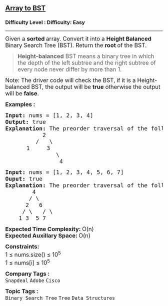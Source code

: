 <h2><a href="https://www.geeksforgeeks.org/problems/array-to-bst4443/1">Array to BST</a></h2><h3>Difficulty Level : Difficulty: Easy</h3><hr><div class="problems_problem_content__Xm_eO"><p><span style="font-size: 18px;">Given a <strong>sorted </strong>array. Convert it into a <strong>Height Balanced</strong> Binary Search Tree (BST). Return the <strong>root </strong>of the BST.</span></p>
<blockquote>
<p><span style="font-size: 18px;"><strong>Height-balanced</strong> BST means a binary tree in which the depth of the left subtree and the right subtree of every node never differ by more than 1.</span></p>
</blockquote>
<p><span style="font-size: 18px;">Note: The driver code will check the BST, if it is a Height-balanced BST, the output will be <strong>true</strong> otherwise the output will be <strong>false</strong>.</span></p>
<p><span style="font-size: 18px;"><strong>Examples :</strong></span></p>
<pre><span style="font-size: 18px;"><strong>Input:</strong> nums = [1, 2, 3, 4]
<strong>Output:</strong> true
<strong>Explanation:</strong> The preorder traversal of the following BST formed is [2, 1, 3, 4]:
</span><span style="font-size: 18px;">&nbsp;          2
</span><span style="font-size: 18px;">&nbsp;        /   \
</span>        <span style="font-size: 18px;">1     3
</span><span style="font-size: 18px;">&nbsp;              \
&nbsp;               4</span>
</pre>
<pre><span style="font-size: 18px;"><strong>Input: </strong>nums = [1, 2, 3, 4, 5, 6, 7]
<strong>Ouput: </strong>true
<strong>Explanation: </strong>The preorder traversal of the following BST formed is [4, 2, 1, 3, 6, 5, 7]:
        4
       / \
      2   6
     / \   / \
    1 3  5 7</span>
</pre>
<p><span style="font-size: 18px;"><strong>Expected Time Complexity: </strong>O(n)<br><strong>Expected Auxillary Space: </strong>O(n)</span></p>
<p><span style="font-size: 18px;"><strong>Constraints:</strong><br>1 ≤ nums.size() ≤ 10<sup>5</sup><br>1 ≤ nums[i] ≤ 10<sup>5</sup></span></p></div><p><span style=font-size:18px><strong>Company Tags : </strong><br><code>Snapdeal</code>&nbsp;<code>Adobe</code>&nbsp;<code>Cisco</code>&nbsp;<br><p><span style=font-size:18px><strong>Topic Tags : </strong><br><code>Binary Search Tree</code>&nbsp;<code>Tree</code>&nbsp;<code>Data Structures</code>&nbsp;
